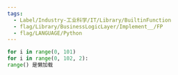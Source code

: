```yaml
---
tags:
  - Label/Industry-工业科学/IT/Library/BuiltinFunction
  - flag/Library/BusinessLogicLayer/Implement__/FP
  - flag/LANGUAGE/Python
---
```


```python
for i in range(0, 101)
for i in range(0, 102, 2):
range() 是懒加载

```
